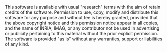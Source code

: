  This software is available with usual &quot;research&quot; terms with the aim of retain credits of the software. Permission to use, copy, modify and distribute this software for any purpose and without fee is hereby granted, provided that the above copyright notice and this permission notice appear in all copies, and the name of INRIA, IMAG, or any contributor not be used in advertising or publicity pertaining to this material without the prior explicit permission. The software is provided &quot;as is&quot; without any warranties, support or liabilities of any kind.